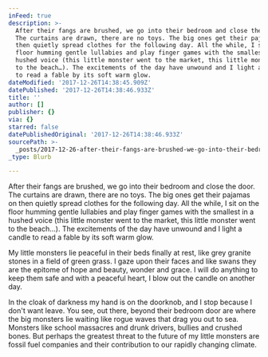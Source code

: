 ```yaml
---
inFeed: true
description: >-
  After their fangs are brushed, we go into their bedroom and close the door.
  The curtains are drawn, there are no toys. The big ones get their pajamas on
  then quietly spread clothes for the following day. All the while, I sit on the
  floor humming gentle lullabies and play finger games with the smallest in a
  hushed voice (this little monster went to the market, this little monster went
  to the beach…). The excitements of the day have unwound and I light a candle
  to read a fable by its soft warm glow. 
dateModified: '2017-12-26T14:38:45.909Z'
datePublished: '2017-12-26T14:38:46.933Z'
title: ''
author: []
publisher: {}
via: {}
starred: false
datePublishedOriginal: '2017-12-26T14:38:46.933Z'
sourcePath: >-
  _posts/2017-12-26-after-their-fangs-are-brushed-we-go-into-their-bedroom-and.md
_type: Blurb

---
```

After their fangs are brushed, we go into their bedroom and close the door. The curtains are drawn, there are no toys. The big ones get their pajamas on then quietly spread clothes for the following day. All the while, I sit on the floor humming gentle lullabies and play finger games with the smallest in a hushed voice (this little monster went to the market, this little monster went to the beach...). The excitements of the day have unwound and I light a candle to read a fable by its soft warm glow. 

My little monsters lie peaceful in their beds finally at rest, like grey granite stones in a field of green grass. I gaze upon their faces and like swans they are the epitome of hope and beauty, wonder and grace. I will do anything to keep them safe and with a peaceful heart, I blow out the candle on another day. 

In the cloak of darkness my hand is on the doorknob, and I stop because I don't want leave. You see, out there, beyond their bedroom door are where the big monsters lie waiting like rogue waves that drag you out to sea. Monsters like school massacres and drunk drivers, bullies and crushed bones. But perhaps the greatest threat to the future of my little monsters are fossil fuel companies and their contribution to our rapidly changing climate.